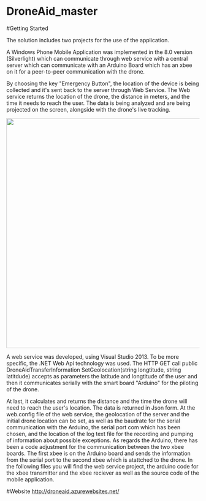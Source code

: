 # DroneAid_master

#Getting Started

The solution includes two projects for the use of the application. 

A Windows Phone Mobile Application was implemented in the 8.0 version (Silverlight) which can communicate through web service with a central server which can communicate with an Arduino Board which has an xbee on it for a peer-to-peer communication with the drone.

By choosing the key "Emergency Button", the location of the device is being collected and it's sent back to the server through Web Service. The Web service returns the location of the drone, the distance in meters, and the time it needs to reach the user. The data is being analyzed and are being projected on the screen, alongside with the drone's live tracking.

<p align="center">
  <img src="http://i.imgur.com/HXrNoOP.png" width="600"/>
</p>


A web service was developed, using Visual Studio 2013. To be more specific, the .NET Web Api technology was used.
The HTTP GET call public DroneAidTransferInformation SetGeolocation(string longtitude, string latitdude) accepts as parameters the latitude and longtitude of the user and then it  communicates serially with the smart board "Arduino" for the piloting of the drone.

At last, it calculates and returns the distance and the time the drone will need to reach the user's location. The data is returned in Json form. At the web.config file of the web service, the geolocation of the server and the initial drone location can be set, as well as the baudrate for the serial communication with the Arduino, the serial port com which has been chosen, and the location of the log text file for the recording and pumping of information about possible exceptions.
As regards the Arduino, there has been a code adjustment for the communication between the two xbee boards. The first xbee is on the Arduino board and sends the information from the serial port to the second xbee which is atattched to the drone. 
In the following files you will find the web service project, the arduino code for the xbee transmitter and the xbee reciever as well as the source code of the mobile application.

#Website
http://droneaid.azurewebsites.net/
